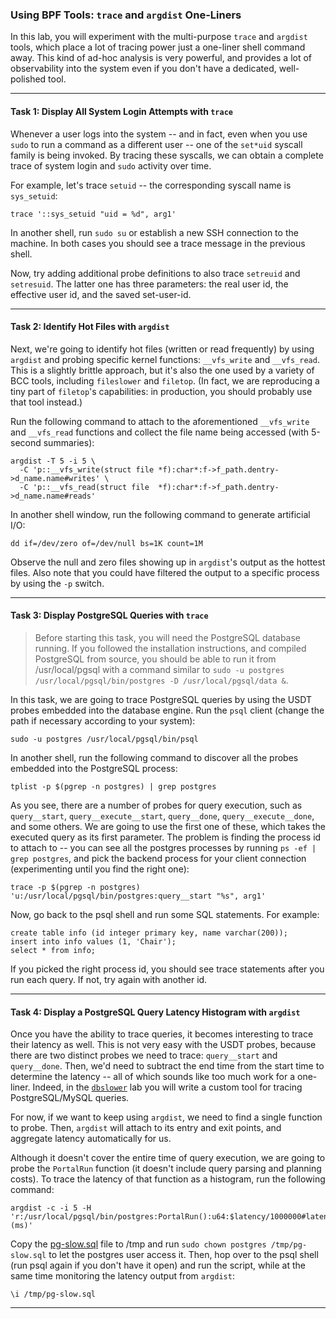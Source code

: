 ### Using BPF Tools: `trace` and `argdist` One-Liners

In this lab, you will experiment with the multi-purpose `trace` and `argdist` tools, which place a lot of tracing power just a one-liner shell command away. This kind of ad-hoc analysis is very powerful, and provides a lot of observability into the system even if you don't have a dedicated, well-polished tool.

- - -

#### Task 1: Display All System Login Attempts with `trace`

Whenever a user logs into the system -- and in fact, even when you use `sudo` to run a command as a different user -- one of the `set*uid` syscall family is being invoked. By tracing these syscalls, we can obtain a complete trace of system login and `sudo` activity over time.

For example, let's trace `setuid` -- the corresponding syscall name is `sys_setuid`:

```
trace '::sys_setuid "uid = %d", arg1'
```

In another shell, run `sudo su` or establish a new SSH connection to the machine. In both cases you should see a trace message in the previous shell.

Now, try adding additional probe definitions to also trace `setreuid` and `setresuid`. The latter one has three parameters: the real user id, the effective user id, and the saved set-user-id.

- - -

#### Task 2: Identify Hot Files with `argdist`

Next, we're going to identify hot files (written or read frequently) by using `argdist` and probing specific kernel functions: `__vfs_write` and `__vfs_read`. This is a slightly brittle approach, but it's also the one used by a variety of BCC tools, including `fileslower` and `filetop`. (In fact, we are reproducing a tiny part of `filetop`'s capabilities: in production, you should probably use that tool instead.)

Run the following command to attach to the aforementioned `__vfs_write` and `__vfs_read` functions and collect the file name being accessed (with 5-second summaries):

```
argdist -T 5 -i 5 \
  -C 'p::__vfs_write(struct file *f):char*:f->f_path.dentry->d_name.name#writes' \
  -C 'p::__vfs_read(struct file  *f):char*:f->f_path.dentry->d_name.name#reads'
```

In another shell window, run the following command to generate artificial I/O:

```
dd if=/dev/zero of=/dev/null bs=1K count=1M
```

Observe the null and zero files showing up in `argdist`'s output as the hottest files. Also note that you could have filtered the output to a specific process by using the `-p` switch.

- - -

#### Task 3: Display PostgreSQL Queries with `trace`

> Before starting this task, you will need the PostgreSQL database running. If you followed the installation instructions, and compiled PostgreSQL from source, you should be able to run it from /usr/local/pgsql with a command similar to `sudo -u postgres /usr/local/pgsql/bin/postgres -D /usr/local/pgsql/data &`.

In this task, we are going to trace PostgreSQL queries by using the USDT probes embedded into the database engine. Run the `psql` client (change the path if necessary according to your system):

```
sudo -u postgres /usr/local/pgsql/bin/psql
```

In another shell, run the following command to discover all the probes embedded into the PostgreSQL process:

```
tplist -p $(pgrep -n postgres) | grep postgres
```

As you see, there are a number of probes for query execution, such as `query__start`, `query__execute__start`, `query__done`, `query__execute__done`, and some others. We are going to use the first one of these, which takes the executed query as its first parameter. The problem is finding the process id to attach to -- you can see all the postgres processes by running `ps -ef | grep postgres`, and pick the backend process for your client connection (experimenting until you find the right one):

```
trace -p $(pgrep -n postgres) 'u:/usr/local/pgsql/bin/postgres:query__start "%s", arg1'
```

Now, go back to the psql shell and run some SQL statements. For example:

```
create table info (id integer primary key, name varchar(200));
insert into info values (1, 'Chair');
select * from info;
```

If you picked the right process id, you should see trace statements after you run each query. If not, try again with another id.

- - -

#### Task 4: Display a PostgreSQL Query Latency Histogram with `argdist`

Once you have the ability to trace queries, it becomes interesting to trace their latency as well. This is not very easy with the USDT probes, because there are two distinct probes we need to trace: `query__start` and `query__done`. Then, we'd need to subtract the end time from the start time to determine the latency -- all of which sounds like too much work for a one-liner. Indeed, in the [`dbslower`](bpf-dbslower.md) lab you will write a custom tool for tracing PostgreSQL/MySQL queries.

For now, if we want to keep using `argdist`, we need to find a single function to probe. Then, `argdist` will attach to its entry and exit points, and aggregate latency automatically for us.

Although it doesn't cover the entire time of query execution, we are going to probe the `PortalRun` function (it doesn't include query parsing and planning costs). To trace the latency of that function as a histogram, run the following command:

```
argdist -c -i 5 -H 'r:/usr/local/pgsql/bin/postgres:PortalRun():u64:$latency/1000000#latency (ms)'
```

Copy the [pg-slow.sql](pg-slow.sql) file to /tmp and run `sudo chown postgres /tmp/pg-slow.sql` to let the postgres user access it. Then, hop over to the psql shell (run psql again if you don't have it open) and run the script, while at the same time monitoring the latency output from `argdist`:

```
\i /tmp/pg-slow.sql
```

- - -
